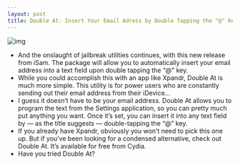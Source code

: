 ```yaml
---
layout: post
title: Double At- Insert Your Email Adress by Double Tapping the "@" Key
---
```

![img](http://media.idownloadblog.com/wp-content/uploads/2011/08/Photo-Aug-14-4-14-46-PM-e1313358522657.png)
* And the onslaught of jailbreak utilities continues, with this new release from iSam. The package will allow you to automatically insert your email address into a text field upon double tapping the “@” key.
* While you could accomplish this with an app like Xpandr, Double At is much more simple. This utility is for power users who are constantly sending out their email address from their iDevice…
* I guess it doesn’t have to be your email address. Double At allows you to program the text from the Settings application, so you can pretty much put anything you want. Once it’s set, you can insert it into any text field by — as the title suggests — double-tapping the “@” key.
* If you already have Xpandr, obviously you won’t need to pick this one up. But if you’ve been looking for a condensed alternative, check out Double At. It’s available for free from Cydia.
* Have you tried Double At?

